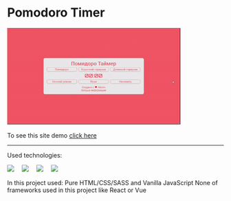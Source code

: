 # Pomodoro Timer

<img src="./gif/gif.gif" width="80%"/>

To see this site demo
[click here](https://filp-color.netlify.app/)

*****************************************************************
Used technologies: 





<div class="d-flex">
  <img style="margin-right:1em" src="https://upload.wikimedia.org/wikipedia/commons/6/61/HTML5_logo_and_wordmark.svg" width="200"/>
  <img style="margin-right:1em" src="https://upload.wikimedia.org/wikipedia/commons/d/d5/CSS3_logo_and_wordmark.svg" width="140"/>
  <img style="margin-right:1em" src="https://upload.wikimedia.org/wikipedia/commons/9/99/Unofficial_JavaScript_logo_2.svg" width="160"/>
  <img style="margin-right:1em" src="https://upload.wikimedia.org/wikipedia/commons/9/96/Sass_Logo_Color.svg" width="200"/>
</div>

In this project used:
Pure 
HTML/CSS/SASS and
Vanilla JavaScript
None of frameworks used in this project
like React or Vue

<!-- For logo

![Used Technologies](./images/Techs.png "Used Technologies: HTML CSS JAVASCRIPT")

 -->
